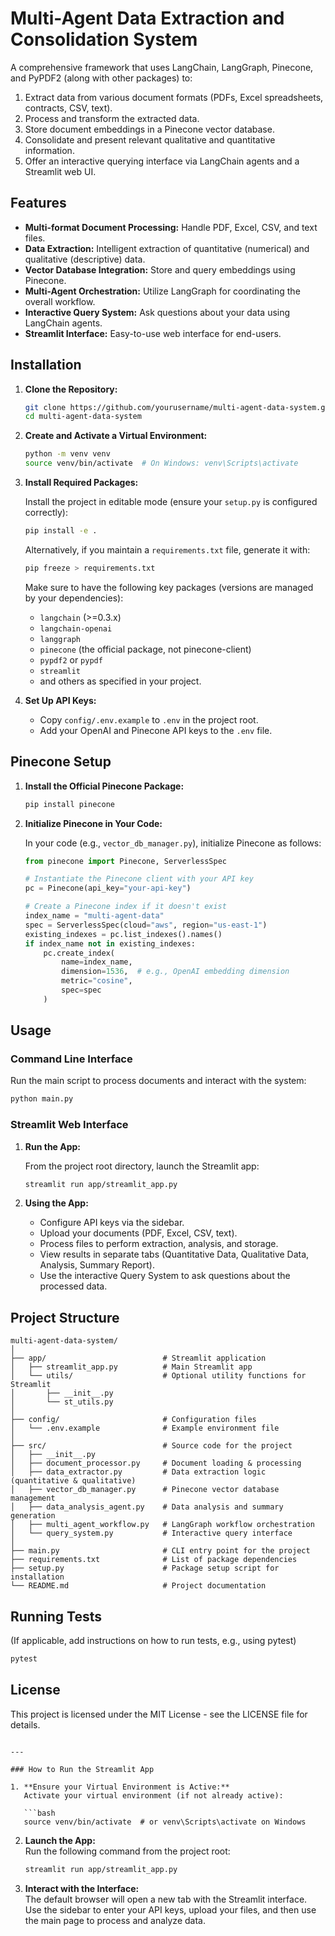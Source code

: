# Multi-Agent Data Extraction and Consolidation System

A comprehensive framework that uses LangChain, LangGraph, Pinecone, and PyPDF2 (along with other packages) to:

1. Extract data from various document formats (PDFs, Excel spreadsheets, contracts, CSV, text).
2. Process and transform the extracted data.
3. Store document embeddings in a Pinecone vector database.
4. Consolidate and present relevant qualitative and quantitative information.
5. Offer an interactive querying interface via LangChain agents and a Streamlit web UI.

## Features

- **Multi-format Document Processing:** Handle PDF, Excel, CSV, and text files.
- **Data Extraction:** Intelligent extraction of quantitative (numerical) and qualitative (descriptive) data.
- **Vector Database Integration:** Store and query embeddings using Pinecone.
- **Multi-Agent Orchestration:** Utilize LangGraph for coordinating the overall workflow.
- **Interactive Query System:** Ask questions about your data using LangChain agents.
- **Streamlit Interface:** Easy-to-use web interface for end-users.

## Installation

1. **Clone the Repository:**

   ```bash
   git clone https://github.com/yourusername/multi-agent-data-system.git
   cd multi-agent-data-system
   ```

2. **Create and Activate a Virtual Environment:**

   ```bash
   python -m venv venv
   source venv/bin/activate  # On Windows: venv\Scripts\activate
   ```

3. **Install Required Packages:**

   Install the project in editable mode (ensure your `setup.py` is configured correctly):

   ```bash
   pip install -e .
   ```

   Alternatively, if you maintain a `requirements.txt` file, generate it with:

   ```bash
   pip freeze > requirements.txt
   ```
   
   Make sure to have the following key packages (versions are managed by your dependencies):
   
   - `langchain` (>=0.3.x)
   - `langchain-openai`
   - `langgraph`
   - `pinecone` (the official package, not pinecone-client)
   - `pypdf2` or `pypdf`
   - `streamlit`
   - and others as specified in your project.

4. **Set Up API Keys:**

   - Copy `config/.env.example` to `.env` in the project root.
   - Add your OpenAI and Pinecone API keys to the `.env` file.

## Pinecone Setup

1. **Install the Official Pinecone Package:**

   ```bash
   pip install pinecone
   ```

2. **Initialize Pinecone in Your Code:**

   In your code (e.g., `vector_db_manager.py`), initialize Pinecone as follows:

   ```python
   from pinecone import Pinecone, ServerlessSpec

   # Instantiate the Pinecone client with your API key
   pc = Pinecone(api_key="your-api-key")

   # Create a Pinecone index if it doesn't exist
   index_name = "multi-agent-data"
   spec = ServerlessSpec(cloud="aws", region="us-east-1")
   existing_indexes = pc.list_indexes().names()
   if index_name not in existing_indexes:
       pc.create_index(
           name=index_name,
           dimension=1536,  # e.g., OpenAI embedding dimension
           metric="cosine",
           spec=spec
       )
   ```

## Usage

### Command Line Interface

Run the main script to process documents and interact with the system:

```bash
python main.py
```

### Streamlit Web Interface

1. **Run the App:**

   From the project root directory, launch the Streamlit app:

   ```bash
   streamlit run app/streamlit_app.py
   ```

2. **Using the App:**

   - Configure API keys via the sidebar.
   - Upload your documents (PDF, Excel, CSV, text).
   - Process files to perform extraction, analysis, and storage.
   - View results in separate tabs (Quantitative Data, Qualitative Data, Analysis, Summary Report).
   - Use the interactive Query System to ask questions about the processed data.

## Project Structure

```
multi-agent-data-system/
│
├── app/                          # Streamlit application
│   ├── streamlit_app.py          # Main Streamlit app
│   └── utils/                    # Optional utility functions for Streamlit
│       ├── __init__.py
│       └── st_utils.py
│
├── config/                       # Configuration files
│   └── .env.example              # Example environment file
│
├── src/                          # Source code for the project
│   ├── __init__.py
│   ├── document_processor.py     # Document loading & processing
│   ├── data_extractor.py         # Data extraction logic (quantitative & qualitative)
│   ├── vector_db_manager.py      # Pinecone vector database management
│   ├── data_analysis_agent.py    # Data analysis and summary generation
│   ├── multi_agent_workflow.py   # LangGraph workflow orchestration
│   └── query_system.py           # Interactive query interface
│
├── main.py                       # CLI entry point for the project
├── requirements.txt              # List of package dependencies
├── setup.py                      # Package setup script for installation
└── README.md                     # Project documentation
```

## Running Tests

(If applicable, add instructions on how to run tests, e.g., using pytest)

```bash
pytest
```

## License

This project is licensed under the MIT License - see the LICENSE file for details.
```

---

### How to Run the Streamlit App

1. **Ensure your Virtual Environment is Active:**  
   Activate your virtual environment (if not already active):
   
   ```bash
   source venv/bin/activate  # or venv\Scripts\activate on Windows
   ```

2. **Launch the App:**  
   Run the following command from the project root:

   ```bash
   streamlit run app/streamlit_app.py
   ```

3. **Interact with the Interface:**  
   The default browser will open a new tab with the Streamlit interface. Use the sidebar to enter your API keys, upload your files, and then use the main page to process and analyze data.

